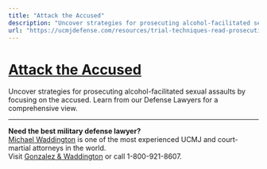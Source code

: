```yaml
---
title: "Attack the Accused"
description: "Uncover strategies for prosecuting alcohol-facilitated sexual assaults by focusing on the accused. Learn from our Defense Lawyers for a comprehensive view."
url: "https://ucmjdefense.com/resources/trial-techniques-read-prosecuting-alcohol-facilitated-sexual-assault/attack-the-accused.html"
---
```


# [Attack the Accused](https://ucmjdefense.com/resources/trial-techniques-read-prosecuting-alcohol-facilitated-sexual-assault/attack-the-accused.html)

Uncover strategies for prosecuting alcohol-facilitated sexual assaults by focusing on the accused. Learn from our Defense Lawyers for a comprehensive view.

---

**Need the best military defense lawyer?**  
[Michael Waddington](https://ucmjdefense.com/attorneys/michael-stewart-waddington-partner.html) is one of the most experienced UCMJ and court-martial attorneys in the world.  
Visit [Gonzalez & Waddington](https://ucmjdefense.com) or call 1-800-921-8607.
